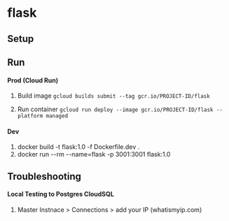 # flask

## Setup

## Run
#### Prod (Cloud Run)
1. Build image
`gcloud builds submit --tag gcr.io/PROJECT-ID/flask`

2. Run container
`gcloud run deploy --image gcr.io/PROJECT-ID/flask --platform managed`

#### Dev
1. docker build -t flask:1.0 -f Dockerfile.dev .
2. docker run --rm --name=flask -p 3001:3001 flask:1.0

## Troubleshooting
#### Local Testing to Postgres CloudSQL
1. Master Instnace > Connections > add your IP (whatismyip.com)